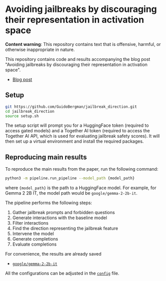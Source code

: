 # Avoiding jailbreaks by discouraging their representation in activation space

**Content warning**: This repository contains text that is offensive, harmful, or otherwise inappropriate in nature.

This repository contains code and results accompanying the blog post "Avoiding jailbreaks by discouraging their representation in activation space".

- [Blog post](https://www.lesswrong.com/posts/5XjzmxcZFm3BJrNmn/avoiding-jailbreaks-by-discouraging-their-representation-in-5)

## Setup

```bash
git https://github.com/GuidoBergman/jailbreak_direction.git
cd jailbreak_direction
source setup.sh
```

The setup script will prompt you for a HuggingFace token (required to access gated models) and a Together AI token (required to access the Together AI API, which is used for evaluating jailbreak safety scores).
It will then set up a virtual environment and install the required packages.

## Reproducing main results

To reproduce the main results from the paper, run the following command:

```bash
python3 -m pipeline.run_pipeline --model_path {model_path}
```
where `{model_path}` is the path to a HuggingFace model. For example, for Gemma 2 2B IT, the model path would be `google/gemma-2-2b-it`.

The pipeline performs the following steps:
1. Gather jailbreak prompts and forbidden questions
2. Generate interactions with the baseline model
3. Filter interactions
4. Find the direction representing the jailbreak feature
5. Intervene the model
6. Generate completions
7. Evaluate completions

For convenience, the results are already saved
- [`google/gemma-2-2b-it`](/pipeline/runs/gemma-2-2b-it/)


All the configurations can be adjusted in the [`config`](/pipeline/config.py) file.